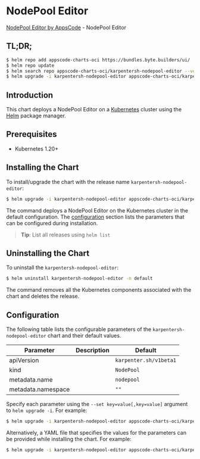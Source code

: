 # NodePool Editor

[NodePool Editor by AppsCode](https://byte.builders) - NodePool Editor

## TL;DR;

```bash
$ helm repo add appscode-charts-oci https://bundles.byte.builders/ui/
$ helm repo update
$ helm search repo appscode-charts-oci/karpentersh-nodepool-editor --version=v0.5.0
$ helm upgrade -i karpentersh-nodepool-editor appscode-charts-oci/karpentersh-nodepool-editor -n default --create-namespace --version=v0.5.0
```

## Introduction

This chart deploys a NodePool Editor on a [Kubernetes](http://kubernetes.io) cluster using the [Helm](https://helm.sh) package manager.

## Prerequisites

- Kubernetes 1.20+

## Installing the Chart

To install/upgrade the chart with the release name `karpentersh-nodepool-editor`:

```bash
$ helm upgrade -i karpentersh-nodepool-editor appscode-charts-oci/karpentersh-nodepool-editor -n default --create-namespace --version=v0.5.0
```

The command deploys a NodePool Editor on the Kubernetes cluster in the default configuration. The [configuration](#configuration) section lists the parameters that can be configured during installation.

> **Tip**: List all releases using `helm list`

## Uninstalling the Chart

To uninstall the `karpentersh-nodepool-editor`:

```bash
$ helm uninstall karpentersh-nodepool-editor -n default
```

The command removes all the Kubernetes components associated with the chart and deletes the release.

## Configuration

The following table lists the configurable parameters of the `karpentersh-nodepool-editor` chart and their default values.

|     Parameter      | Description |              Default              |
|--------------------|-------------|-----------------------------------|
| apiVersion         |             | <code>karpenter.sh/v1beta1</code> |
| kind               |             | <code>NodePool</code>             |
| metadata.name      |             | <code>nodepool</code>             |
| metadata.namespace |             | <code>""</code>                   |


Specify each parameter using the `--set key=value[,key=value]` argument to `helm upgrade -i`. For example:

```bash
$ helm upgrade -i karpentersh-nodepool-editor appscode-charts-oci/karpentersh-nodepool-editor -n default --create-namespace --version=v0.5.0 --set apiVersion=karpenter.sh/v1beta1
```

Alternatively, a YAML file that specifies the values for the parameters can be provided while
installing the chart. For example:

```bash
$ helm upgrade -i karpentersh-nodepool-editor appscode-charts-oci/karpentersh-nodepool-editor -n default --create-namespace --version=v0.5.0 --values values.yaml
```
